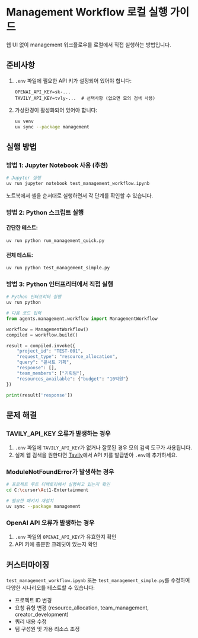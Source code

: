 # Management Workflow 로컬 실행 가이드

웹 UI 없이 management 워크플로우를 로컬에서 직접 실행하는 방법입니다.

## 준비사항

1. `.env` 파일에 필요한 API 키가 설정되어 있어야 합니다:
   ```
   OPENAI_API_KEY=sk-...
   TAVILY_API_KEY=tvly-...  # 선택사항 (없으면 모의 검색 사용)
   ```

2. 가상환경이 활성화되어 있어야 합니다:
   ```bash
   uv venv
   uv sync --package management
   ```

## 실행 방법

### 방법 1: Jupyter Notebook 사용 (추천)

```bash
# Jupyter 실행
uv run jupyter notebook test_management_workflow.ipynb
```

노트북에서 셀을 순서대로 실행하면서 각 단계를 확인할 수 있습니다.

### 방법 2: Python 스크립트 실행

#### 간단한 테스트:
```bash
uv run python run_management_quick.py
```

#### 전체 테스트:
```bash
uv run python test_management_simple.py
```

### 방법 3: Python 인터프리터에서 직접 실행

```python
# Python 인터프리터 실행
uv run python

# 다음 코드 입력
from agents.management.workflow import ManagementWorkflow

workflow = ManagementWorkflow()
compiled = workflow.build()

result = compiled.invoke({
    "project_id": "TEST-001",
    "request_type": "resource_allocation",
    "query": "콘서트 기획",
    "response": [],
    "team_members": ["기획팀"],
    "resources_available": {"budget": "10억원"}
})

print(result['response'])
```

## 문제 해결

### TAVILY_API_KEY 오류가 발생하는 경우

1. `.env` 파일에 `TAVILY_API_KEY`가 없거나 잘못된 경우 모의 검색 도구가 사용됩니다.
2. 실제 웹 검색을 원한다면 [Tavily](https://tavily.com)에서 API 키를 발급받아 `.env`에 추가하세요.

### ModuleNotFoundError가 발생하는 경우

```bash
# 프로젝트 루트 디렉토리에서 실행하고 있는지 확인
cd C:\cursor\Act1-Entertainment

# 필요한 패키지 재설치
uv sync --package management
```

### OpenAI API 오류가 발생하는 경우

1. `.env` 파일의 `OPENAI_API_KEY`가 유효한지 확인
2. API 키에 충분한 크레딧이 있는지 확인

## 커스터마이징

`test_management_workflow.ipynb` 또는 `test_management_simple.py`를 수정하여 다양한 시나리오를 테스트할 수 있습니다:

- 프로젝트 ID 변경
- 요청 유형 변경 (resource_allocation, team_management, creator_development)
- 쿼리 내용 수정
- 팀 구성원 및 가용 리소스 조정
